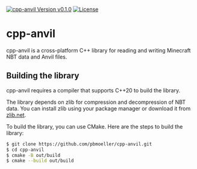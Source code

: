 [![cpp-anvil Version v0.1.0](https://img.shields.io/badge/cpp--anvil-v0.1.0-green)](https://github.com/pbmoeller/cpp-anvil)
[![License](https://img.shields.io/badge/License-BSD_3--Clause-blue.svg)](https://github.com/pbmoeller/cpp-anvil/blob/main/LICENSE)

# cpp-anvil

cpp-anvil is a cross-platform C++ library for reading and writing Minecraft NBT data and Anvil files.

## Building the library

cpp-anvil requires a compiler that supports C++20 to build the library.

The library depends on zlib for compression and decompression of NBT data. You can install zlib using your package manager or download it from [zlib.net](https://zlib.net/).

To build the library, you can use CMake. Here are the steps to build the library:

```bash
$ git clone https://github.com/pbmoeller/cpp-anvil.git
$ cd cpp-anvil
$ cmake -B out/build
$ cmake --build out/build
```

